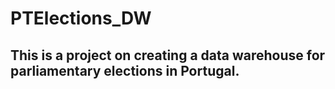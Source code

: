 # PTElections_DW
## This is a project on creating a data warehouse for parliamentary elections in Portugal.
